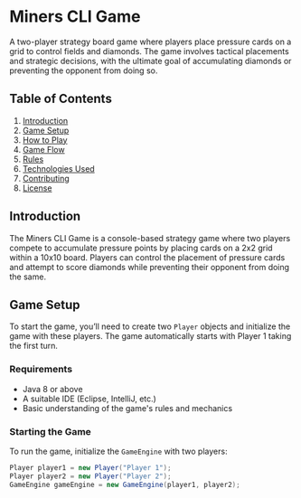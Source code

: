 # Miners CLI Game

A two-player strategy board game where players place pressure cards on a grid to control fields and diamonds. The game involves tactical placements and strategic decisions, with the ultimate goal of accumulating diamonds or preventing the opponent from doing so.

## Table of Contents

1. [Introduction](#introduction)
2. [Game Setup](#game-setup)
3. [How to Play](#how-to-play)
4. [Game Flow](#game-flow)
5. [Rules](#rules)
6. [Technologies Used](#technologies-used)
7. [Contributing](#contributing)
8. [License](#license)

## Introduction

The Miners CLI Game is a console-based strategy game where two players compete to accumulate pressure points by placing cards on a 2x2 grid within a 10x10 board. Players can control the placement of pressure cards and attempt to score diamonds while preventing their opponent from doing the same.

## Game Setup

To start the game, you’ll need to create two `Player` objects and initialize the game with these players. The game automatically starts with Player 1 taking the first turn.

### Requirements
- Java 8 or above
- A suitable IDE (Eclipse, IntelliJ, etc.)
- Basic understanding of the game's rules and mechanics

### Starting the Game

To run the game, initialize the `GameEngine` with two players:

```java
Player player1 = new Player("Player 1");
Player player2 = new Player("Player 2");
GameEngine gameEngine = new GameEngine(player1, player2);
